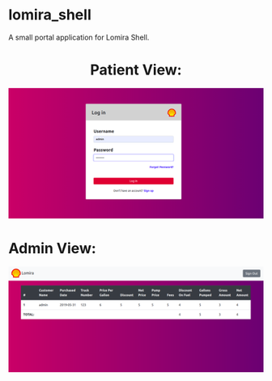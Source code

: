# lomira_shell
A small portal application for Lomira Shell.
<br>
<center><h1>Patient View:</h1></center>

![lomira1](lomira1.PNG)

<h1>Admin View:</h1>

![lomira2](lomira2.PNG)


